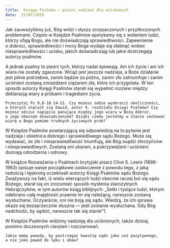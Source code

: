 ```yaml
---
title:  Księga Psalmów — pieśni nadziei dla uciskanych
date:  21/07/2019
---
```


Jak zauważyliśmy już, Bóg widzi i słyszy zrozpaczonych i przytłoczonych problemami. Często w Księdze Psalmów spotykamy się z wołaniem ludzi, którzy ufają Bogu, ale nie doświadczają sprawiedliwości. Zapewnienie o dobroci, sprawiedliwości i mocy Boga wydaje się słabnąć wobec niesprawiedliwości i ucisku, jakich doświadczają lub jakie dostrzegają autorzy psalmów.

A jednak psalmy to pieśni tych, którzy nadal śpiewają. Ani ich życie i ani ich wiara nie zostały zgaszone. Wciąż jest jeszcze nadzieja, a Boże działanie jest pilnie potrzebne, zanim będzie za późno, zanim zło zatriumfuje i zanim uciśnieni zostaną zmiażdżeni ciężarem zła, które ich przygniata. W ten sposób autorzy Księgi Psalmów starali się wypełnić rozziew między deklaracją wiary a próbami i tragediami życia.

`Przeczytaj Ps 9,8-10.14-21. Czy możesz sobie wyobrazić okoliczności, w których znalazł się Dawid, autor 9. rozdziału Księgi Psalmów? Czy możesz odczuć napięcie panujące między jego wiarą w Bożą dobroć, a jego obecnym doświadczeniem? Dzięki czemu jesteśmy w stanie zachować wiarę w Boga pomimo trudnych życiowych prób?`

W Księdze Psalmów powtarzającą się odpowiedzią na to pytanie jest nadzieja i obietnica dobrego i sprawiedliwego sądu Bożego. Może się wydawać, że zło i niesprawiedliwość triumfują, ale Bóg osądzi złoczyńców i niesprawiedliwych. Zostaną oni ukarani, a pokrzywdzeni i uciśnieni doznają odrodzenia i odnowy.

W książce Rozważania o Psalmach brytyjski pisarz Clive S. Lewis (1898-1963) opisuje swoje początkowe zaskoczenie z powodu tego, z jaką radością i tęsknotą oczekiwali autorzy Księgi Psalmów sądu Bożego. Zważywszy na fakt, iż wielu wierzących ludzi obecnie raczej boi się sądu Bożego, starał się on zrozumieć sposób myślenia starożytnych Hebrajczyków, w tym autorów ksiąg biblijnych: „Setki i tysiące ludzi, którym odebrano całą majętność prawnie im się należącą, nareszcie zostaną wysłuchane. Oczywiście, oni nie boją się sądu. Wiedzą, że ich sprawa okaże się bezsprzecznie słuszna — jeśli zostanie wysłuchana. Gdy Bóg nadchodzi, by sądzić, nareszcie tak się stanie”1.

W Księdze Psalmów widzimy nadzieję dla uciśnionych, także dzisiaj, pomimo doczesnych cierpień i rozczarowań.

`Jakie mamy powody, by postrzegać kwestię sądu jako coś pozytywnego, a nie jako powód do lęku i obaw?`